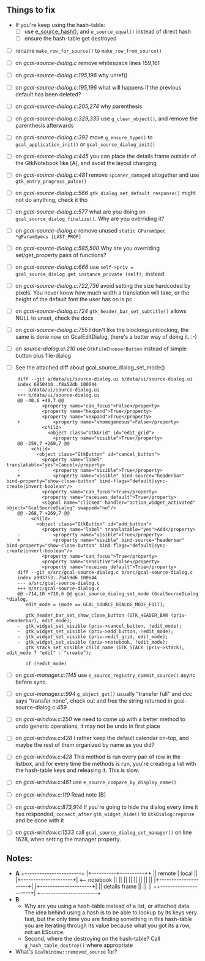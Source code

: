## Things to fix

+ If you're keep using the hash-table:
    + [ ] use [e_source_hash()][1], and `e_source_equal()` instead of direct hash
    + [ ] ensure the hash-table get destroyed
+ [ ] rename `make_row_for_source()` to `make_row_from_source()`

+ [ ] on *gcal-source-dialog.c* remove whitespace lines 159,161
+ [ ] on *gcal-source-dialog.c:195,196* why unref()
+ [ ] on *gcal-source-dialog.c:195,196* what will happens if the previous default has been deleted?
+ [ ] on *gcal-source-dialog.c:205,274* why parenthesis
+ [ ] on *gcal-source-dialog.c:329,335* use `g_clear_object()`, and remove the parenthesis afterwards
+ [ ] on *gcal-source-dialog.c:392* move `g_ensure_type()` to `gcal_application_init()` or `gcal_source_dialog_init()`
+ [ ] on *gcal-source-dialog.c:445* you can place the details frame outside of the GtkNotebook like [A], and avoid the layout changing
+ [ ] on *gcal-source-dialog.c:481* remove `spinner_damaged` altogether and use `gtk_entry_progress_pulse()`
+ [ ] on *gcal-source-dialog.c:566* `gtk_dialog_set_default_response()` might not do anything, check it tho
+ [ ] on *gcal-source-dialog.c:577* what are you doing on `gcal_source_dialog_finalize()`. Why are you overriding it?
+ [ ] on *gcal-source-dialog.c* remove unused `static GParamSpec *gParamSpecs [LAST_PROP]`
+ [ ] on *gcal-source-dialog.c:585,500* Why are you overriding set/get_property pairs of functions?
+ [ ] on *gcal-source-dialog.c:666* use `self->priv = gcal_source_dialog_get_instance_private (self);` instead
+ [ ] on *gcal-source-dialog.c:722,736* avoid setting the size hardcoded by pixels. You never know how much width a translation will take, or the height of the default font the user has on is pc
+ [ ] on *gcal-source-dialog.c:724* `gtk_header_bar_set_subtitle()` allows NULL to unset, check the docs
+ [ ] on *gcal-source-dialog.c:755* I don't like the blocking/unblocking, the same is done now on GcalEditDialog, there's a better way of doing it. :-)
+ [ ] on *source-dialog.ui:210* use `GtkFileChooserButton` instead of simple button plus file-dialog
+ [ ] See the attached diff about gcal_source_dialog_set_mode()
```
	diff --git a/data/ui/source-dialog.ui b/data/ui/source-dialog.ui
	index 68504b0..f8a52db 100644
	--- a/data/ui/source-dialog.ui
	+++ b/data/ui/source-dialog.ui
	@@ -40,6 +40,7 @@
		     <property name="can_focus">False</property>
		     <property name="hexpand">True</property>
		     <property name="vexpand">True</property>
	+            <property name="vhomogeneous">False</property>
		     <child>
		       <object class="GtkGrid" id="edit_grid">
		         <property name="visible">True</property>
	@@ -259,7 +260,7 @@
		 <child>
		   <object class="GtkButton" id="cancel_button">
		     <property name="label" translatable="yes">Cancel</property>
	-            <property name="visible">True</property>
	+            <property name="visible" bind-source="headerbar" bind-property="show-close-button" bind-flags="default|sync-create|invert-boolean"/>
		     <property name="can_focus">True</property>
		     <property name="receives_default">True</property>
		     <signal name="clicked" handler="action_widget_activated" object="GcalSourceDialog" swapped="no"/>
	@@ -268,7 +269,7 @@
		 <child>
		   <object class="GtkButton" id="add_button">
		     <property name="label" translatable="yes">Add</property>
	-            <property name="visible">True</property>
	+            <property name="visible" bind-source="headerbar" bind-property="show-close-button" bind-flags="default|sync-create|invert-boolean"/>
		     <property name="can_focus">True</property>
		     <property name="sensitive">False</property>
		     <property name="receives_default">True</property>
	diff --git a/src/gcal-source-dialog.c b/src/gcal-source-dialog.c
	index a993753..75459d6 100644
	--- a/src/gcal-source-dialog.c
	+++ b/src/gcal-source-dialog.c
	@@ -714,10 +710,6 @@ gcal_source_dialog_set_mode (GcalSourceDialog    *dialog,
	   edit_mode = (mode == GCAL_SOURCE_DIALOG_MODE_EDIT);

	   gtk_header_bar_set_show_close_button (GTK_HEADER_BAR (priv->headerbar), edit_mode);
	-  gtk_widget_set_visible (priv->cancel_button, !edit_mode);
	-  gtk_widget_set_visible (priv->add_button, !edit_mode);
	-  gtk_widget_set_visible (priv->edit_grid, edit_mode);
	-  gtk_widget_set_visible (priv->notebook, !edit_mode);
	   gtk_stack_set_visible_child_name (GTK_STACK (priv->stack), edit_mode ? "edit" : "create");

	   if (!edit_mode)
```
+ [ ] on *gcal-manager.c:1145* use `e_source_registry_commit_source()` async before sync
+ [ ] on *gcal-manager.c:994* `g_object_get()` usually "transfer full" and doc says "transfer none", check out and free the string returned in gcal-source-dialog.c:459

+ [ ] on *gcal-window.c:250* we need to come up with a better method to undo generic operations, it may not be undo in first place
+ [ ] on *gcal-window.c:428* I rather keep the default calendar on-top, and maybe the rest of them organized by name as you did?
+ [ ] on *gcal-window.c:428* This method is run every pair of row in the listbox, and for every time the methods is run, you're creating a list with the hash-table keys and releasing it. This is slow.
+ [ ] on *gcal-window.c:461* use `e_source_compare_by_display_name()`
+ [ ] on *gcal-window.c:119* Read note [B]
+ [ ] on *gcal-window.c:873,914* If you're going to hide the dialog every time it has responded, `connect_after` `gtk_widget_hide()` to `GtkDialog:reponse` and be done with it
+ [ ] on *gcal-window.c:1533* call `gcal_source_dialog_set_manager()` on line 1628, when setting the manager property.

## Notes:

+ **A**
        +-----------------------+
        |+----------+----------++
        || remote   | local    ||
        |+---------------------+|  <-- notebook
        ||                     ||
        ||                     ||
        ||                     ||
        ||                     ||
        |+---------------------+|
        |+---------------------+|
        || details frame       ||
        ||                     ||
        ++---------------------+|
        +-----------------------+
+ **B**:
  + Why are you using a hash-table instead of a list, or attached data. The idea behind using a hash is to be able to lookup by its keys very fast, but the only time you are finding something in this hash-table you are iterating through its value because what you got its a row, not an ESource.
  + Second, where the destroying on the hash-table? Call `g_hash_table_destroy()` where appropriate
+ What's `GcalWindow::removed_source` for?

[1]: https://developer.gnome.org/libedataserver/stable/ESource.html#e-source-hash


